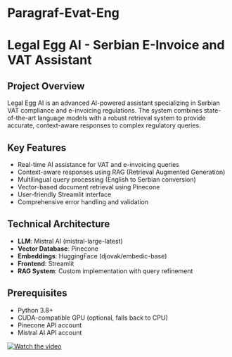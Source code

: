 # Paragraf-Evat-Eng

# Legal Egg AI - Serbian E-Invoice and VAT Assistant

## Project Overview
Legal Egg AI is an advanced AI-powered assistant specializing in Serbian VAT compliance and e-invoicing regulations. The system combines state-of-the-art language models with a robust retrieval system to provide accurate, context-aware responses to complex regulatory queries.

## Key Features
- Real-time AI assistance for VAT and e-invoicing queries
- Context-aware responses using RAG (Retrieval Augmented Generation)
- Multilingual query processing (English to Serbian conversion)
- Vector-based document retrieval using Pinecone
- User-friendly Streamlit interface
- Comprehensive error handling and validation

## Technical Architecture
- **LLM**: Mistral AI (mistral-large-latest)
- **Vector Database**: Pinecone
- **Embeddings**: HuggingFace (djovak/embedic-base)
- **Frontend**: Streamlit
- **RAG System**: Custom implementation with query refinement

## Prerequisites
- Python 3.8+
- CUDA-compatible GPU (optional, falls back to CPU)
- Pinecone API account
- Mistral AI API account

[![Watch the video](https://img.youtube.com/vi/Z-rCyurc05k/maxresdefault.jpg)](https://youtu.be/Z-rCyurc05k)

